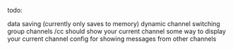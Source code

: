 todo:

data saving (currently only saves to memory)
dynamic channel switching
group channels
/cc should show your current channel
some way to display your current channel
config for showing messages from other channels
